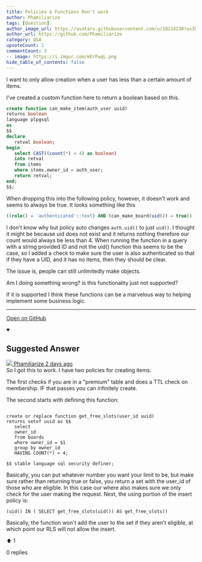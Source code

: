 ```yaml
---
title: Policies & Functions Don't work
author: Phamiliarize
tags: [Question]
author_image_url: https://avatars.githubusercontent.com/u/10214230?u=35e6961929c10a1bf676dbe72d668c97a83e6e06&v=4
author_url: https://github.com/Phamiliarize
category: Q&A
upvoteCount: 1
commentCount: 3
-- image: https://i.imgur.com/mErPwqL.png
hide_table_of_contents: false
---
```


I want to only allow creation when a user has less than a certain amount of items.

I've created a custom function here to return a boolean based on this.

```sql
create function can_make_item(auth_user uuid)
returns boolean
language plpgsql
as
$$
declare
   retval boolean;
begin
   select CAST((count(*) < 4) as boolean)
   into retval
   from items
   where items.owner_id = auth_user;
   return retval;
end;
$$;
```

When dropping this into the following policy, however, it doesn't work and seems to always be true. It looks something like this

```sql
((role() = 'authenticated'::text) AND (can_make_board(uid()) = true))
```

I don't know why but policy auto changes `auth.uid()` to just `uid()`. I thought it might be because uid does not exist and it returns nothing therefore our count would always be less than 4. When running the function in a query with a string provided ID and not the uid() function this seems to be the case, so I added a check to make sure the user is also authenticated so that if they have a UID, and it has no items, then they should be clear.

The issue is, people can still unlimitedly make objects.


Am I doing something wrong? is this functionality just not supported?

If it is supported I think these functions can be a marvelous way to helping implement some business logic.



---

<a href="https://github.com/supabase/supabase/discussions/3235#discussioncomment-1361739" className="margin-bottom--md">Open on GitHub</a>

<details open style={{borderWidth: 1, borderColor: '#3ecf8e', backgroundColor: 'transparent'}}>
  <summary>
    <h2>Suggested Answer</h2>
  </summary>
  <div className="avatar">
  <a href="https://github.com/Phamiliarize" style={{display: 'flex'}} className="margin-vert--md">
  <span className="col--1 avatar ">
    <img className="avatar__photo avatar__photo--sm" src="https://avatars.githubusercontent.com/u/10214230?u=35e6961929c10a1bf676dbe72d668c97a83e6e06&v=4"/>
  </span>
  <span style={{display: 'flex'}}>
    <span className="margin-horiz--sm">Phamiliarize</span>
    <span style={{ color: '#8b949e' }}>2 days ago</span>
  </span>
  </a>
  </div>
  So I got this to work. I have two policies for creating items.

The first checks if you are in a "premium" table and does a TTL check on membership. IF that passes you can infinitely create.

The second starts with defining this function:

```

create or replace function get_free_slots(user_id uuid)
returns setof uuid as $$
   select
   owner_id
   from boards
   where owner_id = $1
   group by owner_id
   HAVING COUNT(*) < 4;

$$ stable language sql security definer;
```

Basically, you can put whatever number you want your limit to be, but make sure rather than returning true or false, you return a set with the user_id of those who are eligible. In this case our where also makes sure we only check for the user making the request. Next, the using portion of the insert policy is:

```
(uid() IN ( SELECT get_free_slots(uid()) AS get_free_slots))
```
Basically, the function won't add the user to the set if they aren't eligible, at which point our RLS will not allow the insert.
  <div style={{ display: 'flex', flexDirection: 'row', justifyContent: 'space-between' }}>
    <p>⬆️  <span className="margin-left--sm">1</span></p>
    <p>0 replies</p>
  </div>
</details> 
